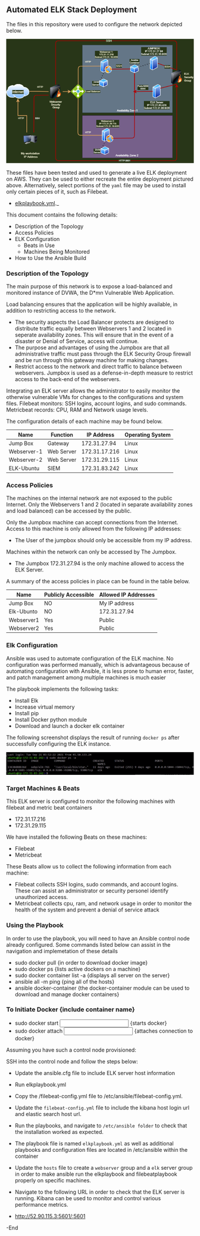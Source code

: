 ## Automated ELK Stack Deployment

The files in this repository were used to configure the network depicted below.

![diagram](Images/RevisionProject.png)

These files have been tested and used to generate a live ELK deployment on AWS. They can be used to either recreate the entire deployment pictured above. Alternatively, select portions of the `yaml` file may be used to install only certain pieces of it, such as Filebeat.

  - [elkplaybook.yml](Ansible/elkplaybook.yml)._

This document contains the following details:
- Description of the Topology
- Access Policies
- ELK Configuration
  - Beats in Use
  - Machines Being Monitored
- How to Use the Ansible Build


### Description of the Topology

The main purpose of this network is to expose a load-balanced and monitored instance of DVWA, the D*mn Vulnerable Web Application.

Load balancing ensures that the application will be highly available, in addition to restricting access to the network.
- The security aspects the Load Balancer protects are designed to distribute traffic equally between Webservers 1 and 2 located in seperate availability zones. This will ensure that in the event of a disaster or Denial of Service, access will continue.  
- The purpose and advantages of using the Jumpbox are that all administrative traffic must pass through the ELK Security Group firewall and be run through this gateway machine for making changes.
- Restrict access to the network and direct traffic to balance between webservers.  Jumpbox is used as a defense-in-depth measure to restrict access to the back-end of the webservers.

Integrating an ELK server allows the administrator to easily monitor the otherwise vulnerable VMs for changes to the configurations and system files.
Filebeat monitors: SSH logins, account logins, and sudo commands.
Metricbeat records: CPU, RAM and Network usage levels.

The configuration details of each machine may be found below.

| Name     | Function | IP Address | Operating System |
|----------|----------|------------|------------------|
| Jump Box | Gateway  | 172.31.27.94 | Linux            |
| Webserver-1     |  Web Server   |    172.31.17.216        |       Linux       |
| Webserver-2  | Web Server    |     172.31.29.115       |      Linux             |
| ELK-Ubuntu     | SIEM     |    172.31.83.242        |        Linux           |

### Access Policies

The machines on the internal network are not exposed to the public Internet.   Only the Webservers 1 and 2 (located in separate availability zones and load balanced) can be accessed by the public. 

Only the Jumpbox machine can accept connections from the Internet. Access to this machine is only allowed from the following IP addresses:
- The User of the jumpbox should only be accessible from my IP address.

Machines within the network can only be accessed by The Jumpbox.
- The Jumpbox  172.31.27.94 is the only machine allowed to access the ELK Server.

A summary of the access policies in place can be found in the table below.

| Name     | Publicly Accessible | Allowed IP Addresses |
|----------|---------------------|----------------------|
| Jump Box | NO                 | My IP address    |
|  Elk-Ubunto        |  NO                    |      172.31.27.94                |
|     Webserver1     |  Yes                   |     Public                 |
|     Webserver2     |  Yes                   |     Public                 |
### Elk Configuration

Ansible was used to automate configuration of the ELK machine. No configuration was performed manually, which is advantageous because of automating configuration with Ansible, it is less prone to human error, faster, and patch management among multiple machines is much easier

The playbook implements the following tasks:
- Install Elk
- Increase virtual memory
- Install pip
- Install Docker python module
- Download and launch a docker elk container

The following screenshot displays the result of running `docker ps` after successfully configuring the ELK instance.

![Docker output](Images/docker-output.png)

### Target Machines & Beats
This ELK server is configured to monitor the following machines with filebeat and metric beat containers
- 172.31.17.216
- 172.31.29.115

We have installed the following Beats on these machines:
- Filebeat
- Metricbeat

These Beats allow us to collect the following information from each machine:
- Filebeat collects SSH logins, sudo commands, and account logins.  These can assist an administrator or security personel identify unauthorized access.
- Metricbeat collects cpu, ram, and network usage in order to monitor the health of the system and prevent a denial of service attack

### Using the Playbook
In order to use the playbook, you will need to have an Ansible control node already configured.   Some commands listed below can assist in the navigation and implemetation of these details

- sudo docker pull
{in order to download docker image}
- sudo docker ps 
 {lists active dockers on a machine}
- sudo docker container list -a
{displays all server on the server}
- ansible all -m ping
{ping all of the hosts}
- ansible docker-container 
{the docker-container module can be used to download and manage docker containers}  

### To Initiate Docker {include container name}

- sudo docker start <input name>
{starts docker}
- sudo docker attach <input name>
{attaches connection to docker}

Assuming you have such a control node provisioned: 

SSH into the control node and follow the steps below:
- Update the ansible.cfg file to include ELK server host information
- Run elkplaybook.yml 
- Copy the /filebeat-config.yml file to /etc/ansible/filebeat-config.yml.
- Update the `filebeat-config.yml` file to include the kibana host login url and elastic search host url.
- Run the playbooks, and navigate to `/etc/ansible folder` to check that the installation worked as expected.



- The playbook file is named `elkplaybook.yml` as well as additional playbooks and configuration files are located in /etc/ansible within the container
- Update the `hosts` file to create a `webserver` group and a `elk` server group in order to make ansible run the elkplaybook and filebeatplaybook properly on specific machines. 

- Navigate to the following URL in order to check that the ELK server is running. Kibana can be used to monitor and control various performance metrics.
- http://52.90.115.3:5601/:5601


-End
